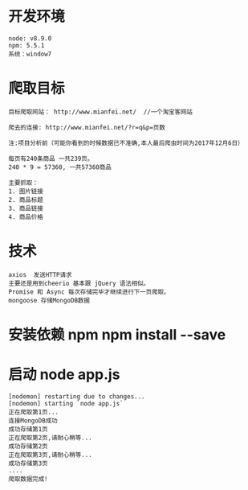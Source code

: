 ﻿# 开发环境
```
node: v8.9.0
npm: 5.5.1
系统：window7
```

# 爬取目标
```
目标爬取网站： http://www.mianfei.net/  //一个淘宝客网站

爬去的连接: http://www.mianfei.net/?r=q&p=页数

注:项目分析前（可能你看到的时候数据已不准确,本人最后爬虫时间为2017年12月6日）

每页有240条商品 一共239页。
240 * 9 = 57360, 一共57360商品

主要抓取：
1. 图片链接
2. 商品标题
3. 商品链接
4. 商品价格

```

# 技术
```
axios  发送HTTP请求
主要还是用到cheerio 基本跟 jQuery 语法相似。
Promise 和 Async 每次存储完毕才继续进行下一页爬取。
mongoose 存储MongoDB数据
```

# 安装依赖 npm npm install --save

# 启动 node app.js
```
[nodemon] restarting due to changes...
[nodemon] starting `node app.js`
正在爬取第1页...
连接MongoDB成功
成功存储第1页
正在爬取第2页,请耐心稍等...
成功存储第2页
正在爬取第3页,请耐心稍等...
成功存储第3页
....
爬取数据完成!
```